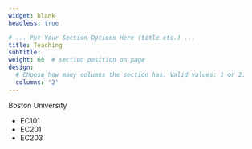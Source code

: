 ```yaml
---
widget: blank
headless: true

# ... Put Your Section Options Here (title etc.) ...
title: Teaching
subtitle:
weight: 60  # section position on page
design:
  # Choose how many columns the section has. Valid values: 1 or 2.
  columns: '2'
---
```

Boston University
<ul>
  <li>EC101</li>
  <li>EC201</li>
  <li>EC203</li>
</ul>
